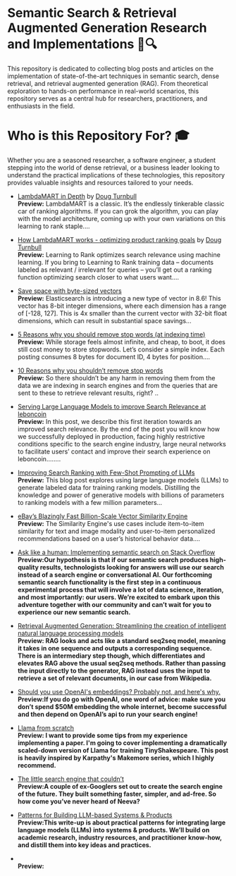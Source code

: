 # Semantic Search & Retrieval Augmented Generation Research and Implementations 🧠🔍
This repository is dedicated to collecting blog posts and articles on the implementation of state-of-the-art techniques in semantic search, dense retrieval, and retrieval augmented generation (RAG). From theoretical exploration to hands-on performance in real-world scenarios, this repository serves as a central hub for researchers, practitioners, and enthusiasts in the field.

# Who is this Repository For? 🎓
Whether you are a seasoned researcher, a software engineer, a student stepping into the world of dense retrieval, or a business leader looking to understand the practical implications of these technologies, this repository provides valuable insights and resources tailored to your needs.

- [LambdaMART in Depth](https://softwaredoug.com/blog/2022/01/17/lambdamart-in-depth.html) by [Doug Turnbull](https://softwaredoug.com/) <br>
  <b>Preview:</b> LambdaMART is a classic. It’s the endlessly tinkerable classic car of ranking algorithms. If you can grok the algorithm, you can play with the model architecture, coming up with your own variations on this learning to rank staple....

- [How LambdaMART works - optimizing product ranking goals](https://softwaredoug.com/blog/2021/11/28/how-lammbamart-works.html) by [Doug Turnbull](https://softwaredoug.com/) <br>
  <b>Preview:</b> Learning to Rank optimizes search relevance using machine learning. If you bring to Learning to Rank training data – documents labeled as relevant / irrelevant for queries – you’ll get out a ranking function optimizing search closer to what users want....
  
- [Save space with byte-sized vectors](https://www.elastic.co/blog/save-space-with-byte-sized-vectors) <br>
  <b>Preview:</b> Elasticsearch is introducing a new type of vector in 8.6! This vector has 8-bit integer dimensions, where each dimension has a range of [-128, 127]. This is 4x smaller than the current vector with 32-bit float dimensions, which can result in substantial space savings...
  
- [5 Reasons why you should remove stop words (at indexing time)](https://opensourceconnections.com/blog/2023/01/30/5-reasons-why-you-should-remove-stop-words-at-indexing-time/) <br>
<b>Preview:</b> While storage feels almost infinite, and cheap, to boot, it does still cost money to store stopwords. Let’s consider a simple index. Each posting consumes 8 bytes for document ID, 4 bytes for position....

- [10 Reasons why you shouldn’t remove stop words](https://opensourceconnections.com/blog/2023/01/24/10-reasons-why-you-shouldnt-remove-stop-words/) <br>
  <b>Preview:</b> So there shouldn’t be any harm in removing them from the data we are indexing in search engines and from the queries that are sent to these to retrieve relevant results, right? ..
  
- [Serving Large Language Models to improve Search Relevance at leboncoin](https://medium.com/@_leboncoin/serving-large-language-models-to-improve-search-relevance-at-leboncoin-2a364e5b6f76)<br>
  <b>Preview:</b> In this post, we describe this first iteration towards an improved search relevance. By the end of the post you will know how we successfully deployed in production, facing highly restrictive conditions specific to the search engine industry, large neural networks to facilitate users’ contact and improve their search experience on leboncoin........

- [Improving Search Ranking with Few-Shot Prompting of LLMs](https://blog.vespa.ai/improving-text-ranking-with-few-shot-prompting/)<br>
  <b>Preview:</b> This blog post explores using large language models (LLMs) to generate labeled data for training ranking models. Distilling the knowledge and power of generative models with billions of parameters to ranking models with a few million parameters...
  
- [eBay’s Blazingly Fast Billion-Scale Vector Similarity Engine](https://tech.ebayinc.com/engineering/ebays-blazingly-fast-billion-scale-vector-similarity-engine/)<br>
  <b>Preview:</b> The Similarity Engine's use cases include item-to-item similarity for text and image modality and user-to-item personalized recommendations based on a user’s historical behavior data....

- [Ask like a human: Implementing semantic search on Stack Overflow](https://stackoverflow.blog/2023/07/31/ask-like-a-human-implementing-semantic-search-on-stack-overflow/)<br>
  <b>Preview:Our hypothesis is that if our semantic search produces high-quality results, technologists looking for answers will use our search instead of a search engine or conversational AI. Our forthcoming semantic search functionality is the first step in a continuous experimental process that will involve a lot of data science, iteration, and most importantly: our users. We’re excited to embark upon this adventure together with our community and can’t wait for you to experience our new semantic search.</b>

- [Retrieval Augmented Generation: Streamlining the creation of intelligent natural language processing models](https://ai.meta.com/blog/retrieval-augmented-generation-streamlining-the-creation-of-intelligent-natural-language-processing-models/)<br>
  <b>Preview: RAG looks and acts like a standard seq2seq model, meaning it takes in one sequence and outputs a corresponding sequence. There is an intermediary step though, which differentiates and elevates RAG above the usual seq2seq methods. Rather than passing the input directly to the generator, RAG instead uses the input to retrieve a set of relevant documents, in our case from Wikipedia.</b>

- [Should you use OpenAI's embeddings? Probably not, and here's why.](https://iamnotarobot.substack.com/p/should-you-use-openais-embeddings)<br>
  <b>Preview:If you do go with OpenAI, one word of advice: make sure you don’t spend $50M embedding the whole internet, become successful and then depend on OpenAI’s api to run your search engine!</b>

- [Llama from scratch](https://blog.briankitano.com/llama-from-scratch/?utm_source=pocket_saves)<br>
  <b>Preview: I want to provide some tips from my experience implementing a paper. I'm going to cover implementing a dramatically scaled-down version of Llama for training TinyShakespeare. This post is heavily inspired by Karpathy's Makemore series, which I highly recommend.</b>

- [The little search engine that couldn’t](https://www.theverge.com/23802382/search-engine-google-neeva-android?utm_source=pocket_saves)<br>
  <b>Preview:A couple of ex-Googlers set out to create the search engine of the future. They built something faster, simpler, and ad-free. So how come you’ve never heard of Neeva?</b>

- [Patterns for Building LLM-based Systems & Products](https://eugeneyan.com/writing/llm-patterns/?utm_source=pocket_saves)<br>
  <b>Preview:This write-up is about practical patterns for integrating large language models (LLMs) into systems & products. We’ll build on academic research, industry resources, and practitioner know-how, and distill them into key ideas and practices.</b>

- []()<br>
  <b>Preview:</b>

